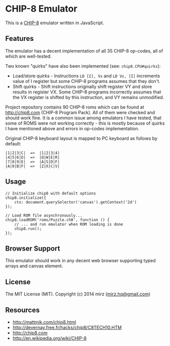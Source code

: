 CHIP-8 Emulator
===============

This is a [CHIP-8](http://en.wikipedia.org/wiki/CHIP-8) emulator written in JavaScript.

Features
--------

The emulator has a decent implementation of all 35 CHIP-8 op-codes, all of which are well-tested.

Two known "quirks" have also been implemented (see: `chip8.CPU#quirks`):

* Load/store quirks - Instructions `LD [I], Vx` and `LD Vx, [I]` increments value of I register but some CHIP-8 
programs assumes that they don't.
* Shift quirks - Shift instructions originally shift register VY and store results in register VX. Some CHIP-8 
programs incorrectly assumes that the VX register is shifted by this instruction, and VY remains unmodified.

Project repository contains 90 CHIP-8 roms which can be found at http://chip8.com (CHIP-8 Program Pack). All of them
were checked and should work fine. It is a common issue among emulators I have tested, that some of ROMS were not
working correctly - this is mostly because of quirks I have mentioned above and errors in op-codes implementation.

Original CHIP-8 keyboard layout is mapped to PC keyboard as follows by default:
    
    |1|2|3|C|  =>  |1|2|3|4|
    |4|5|6|D|  =>  |Q|W|E|R|
    |7|8|9|E|  =>  |A|S|D|F|
    |A|0|B|F|  =>  |Z|X|C|V|

Usage
-----

```
// Initialize chip8 with default options
chip8.initialize({
    ctx: document.querySelector('canvas').getContext('2d')
});

// Load ROM file asynchronously...
chip8.loadROM('roms/Puzzle.ch8', function () {
    // ... and run emulator when ROM loading is done
    chip8.run();
});
```

Browser Support
---------------
This emulator should work in any decent web browser supporting typed arrays and canvas element.

License
-------
The MIT License (MIT). Copyright (c) 2014 mirz (mirz.hq@gmail.com)

Resources
---------
* http://mattmik.com/chip8.html
* http://devernay.free.fr/hacks/chip8/C8TECH10.HTM
* http://chip8.com
* http://en.wikipedia.org/wiki/CHIP-8